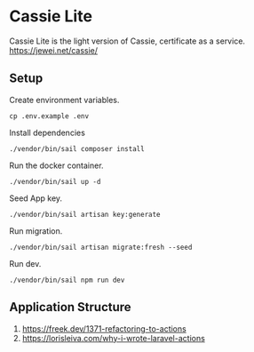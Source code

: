 # Cassie Lite

Cassie Lite is the light version of Cassie, certificate as a service. https://jewei.net/cassie/

## Setup

Create environment variables.
```
cp .env.example .env
```

Install dependencies
```
./vendor/bin/sail composer install
```

Run the docker container.
```
./vendor/bin/sail up -d
```

Seed App key.
```
./vendor/bin/sail artisan key:generate
```

Run migration.
```
./vendor/bin/sail artisan migrate:fresh --seed
```

Run dev.
```
./vendor/bin/sail npm run dev
```

## Application Structure

1. https://freek.dev/1371-refactoring-to-actions
2. https://lorisleiva.com/why-i-wrote-laravel-actions
